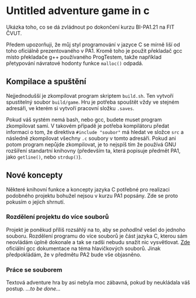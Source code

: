 # Untitled adventure game in c

Ukázka toho, co se dá zvládnout po dokončení kurzu BI-PA1.21 na FIT ČVUT.

Předem upozorňuji, že můj styl programování v jazyce C se mírně liší od
toho oficiálně prezentovaného v PA1. Kromě toho je použit překladač gcc
místo překladače g++ používaného ProgTestem, takže například přetypování
návratové hodonty funkce `malloc()` odpadá.

## Kompilace a spuštění

Nejjednodušší je zkompilovat program skriptem `build.sh`. Ten
vytvoří spustitelný soubor `build/game`. Hru je potřeba spouštět vždy
ve stejném adresáři, ve kterém si vytvoří pracovní složku `.saves`.

Pokud váš systém nemá bash, nebo gcc, budete muset program zkompilovat
sami. V takovém případě je potřeba kompilátoru předat informaci o tom,
že direktiva `#include "soubor"` má hledat ve složce `src` a následně
zkompilovat všechny `.c` soubory v tomto adresáři. Pokud ani potom
program nepůjde zkompilovat, je to nejspíš tím že používá GNU rozšíření
standartní knihovny (především ta, která popisuje předmět PA1, jako
`getline()`, nebo `strdup()`).

## Nové koncepty

Některé knihovní funkce a koncepty jazyka C potřebné pro realizaci podobného
projektu bohužel nejsou v kurzu PA1 popsány. Zde se proto pokusím o jejich
shrnutí.

### Rozdělení projektu do více souborů

Projekt je poněkud příliš rozsáhlý na to, aby se *pohodlně* vešel do jednoho
souboru. Rozdělení programu do více souborů je část jazyka C, kterou sám
neovládám úplně dokonale a tak se radši nebudu snažit nic vysvětlovat.
[Zde](https://gcc.gnu.org/onlinedocs/cpp/Header-Files.html) oficiální gcc
dokumentace na téma hlavičkových souborů. Jinak předpokládám, že v předmětu
PA2 bude vše objasněno.

### Práce se souborem

Textová adventure hra by asi nebyla moc zábavná, pokud by neukládala váš
postup.
*...to be done...*

